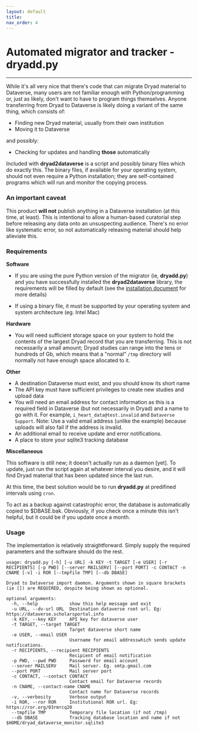 ```yaml
---
layout: default
title:  
nav_order: 4
---
```


# Automated migrator and tracker - **dryadd.py**

---

While it's all very nice that there's code that can migrate Dryad material to Dataverse, many users are not familiar enough with Python/programming or, just as likely, don't want to have to program things themselves. Anyone transferring from Dryad to Dataverse is likely doing a variant of the same thing, which consists of:

* Finding new Dryad material, usually from their own institution
* Moving it to Dataverse

and possibly: 

* Checking for updates and handling **those** automatically

Included with **dryad2dataverse** is a script and possibly binary files which do exactly this. The binary files, if available for your operating system, should not even require a Python installation; they are self-contained programs which will run and monitor the copying process.

### An important caveat

This product **will not** publish anything in a Dataverse installation (at this time, at least). This is intentional to allow a human-based curatorial step before releasing any data onto an unsuspecting audience. There's no error like systematic error, so not automatically releasing material should help alleviate this.

### Requirements

**Software**

* If you are using the pure Python version of the migrator (ie, **dryadd.py**) and you have successfully installed the **dryad2dataverse** library, the requirements will be filled by default (see the [installation document](installation.md) for more details)

* If using a binary file, it must be supported by your operating system and system architecture (eg. Intel Mac)

**Hardware**

* You will need sufficient storage space on your system to hold the contents of the largest Dryad record that you are transferring. This is not necessarily a small amount; Dryad studies can range into the tens or hundreds of Gb, which means that a "normal" `/tmp` directory will normally not have enough space allocated to it.

**Other**

* A destination Dataverse must exist, and you should know its short name
* The API key must have sufficient privileges to create new studies and upload data
* You will need an email address for contact information as this is a required field in Dataverse (but not necessarily in Dryad) and a name to go with it. For example, `i_heart_data@test.invalid` and `Dataverse Support`. Note: Use a valid email address (unlike the example) because uploads will also fail if the address is invalid.
* An additional email to receive update and error notifications.
* A place to store your sqlite3 tracking database

**Miscellaneous**

This software is still new; it doesn't actually run as a daemon [yet]. To update, just run the script again at whatever interval you desire, and it will find Dryad material that has been updated since the last run.

At this time, the best solution would be to run **dryadd.py** at predifined intervals using `cron`.

To act as a backup against catastrophic error, the database is automatically copied to $DBASE.bak. Obviously, if you check once a minute this isn't helpful, but it could be if you update once a month.


### Usage

The implementation is relatively straightforward. Simply supply the required parameters and the software should do the rest.

```
usage: dryadd.py [-h] [-u URL] -k KEY -t TARGET [-e USER] [-r RECIPIENTS] [-p PWD] [--server MAILSERV] [--port PORT] -c CONTACT -n CNAME [-v] -i ROR [--tmpfile TMP] [--db DBASE]

Dryad to Dataverse import daemon. Arguments shown in square brackets (ie []) are REQUIRED, despite being shown as optional.

optional arguments:
  -h, --help            show this help message and exit
  -u URL, --dv-url URL  Destination dataverse root url. Eg: https://dataverse.scholarsportal.info
  -k KEY, --key KEY     API key for dataverse user
  -t TARGET, --target TARGET
                        Target dataverse short name
  -e USER, --email USER
                        Username for email addresswhich sends update notifications.
  -r RECIPIENTS, --recipient RECIPIENTS
                        Recipient of email notification
  -p PWD, --pwd PWD     Password for email account
  --server MAILSERV     Mail server. Eg. smtp.gmail.com
  --port PORT           Mail server port
  -c CONTACT, --contact CONTACT
                        Contact email for Dataverse records
  -n CNAME, --contact-name CNAME
                        Contact name for Dataverse records
  -v, --verbosity       Verbose output
  -i ROR, --ror ROR     Institutional ROR url. Eg: https://ror.org/03rmrcq20
  --tmpfile TMP         Temporary file location (if not /tmp)
  --db DBASE            Tracking database location and name if not $HOME/dryad_dataverse_monitor.sqlite3
```
